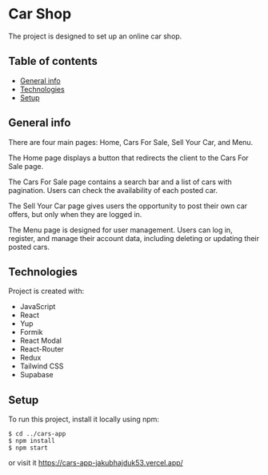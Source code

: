 # Car Shop

The project is designed to set up an online car shop.

## Table of contents
* [General info](#general-info)
* [Technologies](#technologies)
* [Setup](#setup)

## General info
There are four main pages: Home, Cars For Sale, Sell Your Car, and Menu.

The Home page displays a button that redirects the client to the Cars For Sale page.

The Cars For Sale page contains a search bar and a list of cars with pagination. Users can check the availability of each posted car.

The Sell Your Car page gives users the opportunity to post their own car offers, but only when they are logged in.

The Menu page is designed for user management. Users can log in, register, and manage their account data, including deleting or updating their posted cars.
	
## Technologies
Project is created with:
* JavaScript
* React
* Yup
* Formik
* React Modal
* React-Router
* Redux
* Tailwind CSS
* Supabase
	
## Setup
To run this project, install it locally using npm:

```
$ cd ../cars-app
$ npm install
$ npm start
```
or visit it https://cars-app-jakubhajduk53.vercel.app/
